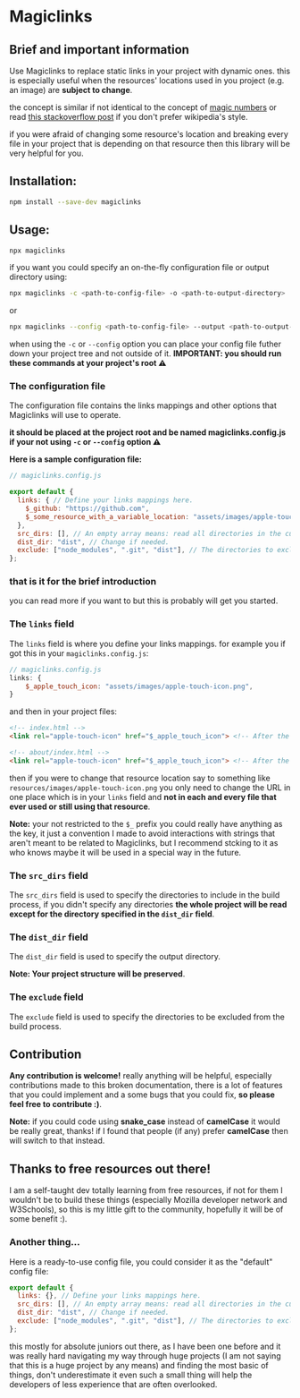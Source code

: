 # Magiclinks

## Brief and important information

Use Magiclinks to replace static links in your project with dynamic ones.
this is especially useful when the resources' locations used in you project (e.g. an image) are **subject to change**.

the concept is similar if not identical to the concept of [magic numbers](https://en.wikipedia.org/wiki/Magic_number_(programming)) or read [this stackoverflow post](https://stackoverflow.com/questions/47882/what-are-magic-numbers-and-why-do-some-consider-them-bad) if you don't prefer wikipedia's style.

if you were afraid of changing some resource's location and breaking every file in your project that is depending on that resource then this library will be very helpful for you.

## Installation:

```sh
npm install --save-dev magiclinks
```

## Usage:
```sh
npx magiclinks
```
if you want you could specify an on-the-fly configuration file or output directory using:
```sh
npx magiclinks -c <path-to-config-file> -o <path-to-output-directory>
```
or 
```sh
npx magiclinks --config <path-to-config-file> --output <path-to-output-directory>
```

when using the `-c` or `--config` option you can place your config file futher down your project tree and not outside of it.
**IMPORTANT: you should run these commands at your project's root ⚠️**

### The configuration file

The configuration file contains the links mappings and other options that Magiclinks will use to operate.

**it should be placed at the project root and be named magiclinks.config.js if your not using `-c` or `--config` option ⚠️**

**Here is a sample configuration file:**
```js
// magiclinks.config.js

export default {
  links: { // Define your links mappings here.
    $_github: "https://github.com",
    $_some_resource_with_a_variable_location: "assets/images/apple-touch-icon.png"
  },
  src_dirs: [], // An empty array means: read all directories in the current directory except for the `dist_dir` directory.
  dist_dir: "dist", // Change if needed.
  exclude: ["node_modules", ".git", "dist"], // The directories to exclude from the process (e.g. `node_modules`).
};
```

### that is it for the brief introduction
you can read more if you want to but this is probably will get you started.

### The `links` field

The `links` field is where you define your links mappings. for example you if got this in your `magiclinks.config.js`:
```js
// magiclinks.config.js
links: {
    $_apple_touch_icon: "assets/images/apple-touch-icon.png",
}
```

and then in your project files:
```html
<!-- index.html -->
<link rel="apple-touch-icon" href="$_apple_touch_icon"> <!-- After the build process this will be replaced with the real link -->
```
```html
<!-- about/index.html -->
<link rel="apple-touch-icon" href="$_apple_touch_icon"> <!-- After the build process this will be replaced with the real link -->
```

then if you were to change that resource location say to something like `resources/images/apple-touch-icon.png` you only need to change the URL in one place which is in your `links` field and **not in each and every file that ever used or still using that resource**.

**Note:** your not restricted to the `$_` prefix you could really have anything as the key, it just a convention I made to avoid interactions with strings that aren't meant to be related to Magiclinks, but I recommend stcking to it as who knows maybe it will be used in a special way in the future.

### The `src_dirs` field

The `src_dirs` field is used to specify the directories to include in the build process, if you didn't specify any directories **the whole project will be read except for the directory specified in the `dist_dir` field**.

### The `dist_dir` field

The `dist_dir` field is used to specify the output directory.

**Note: Your project structure will be preserved**.

### The `exclude` field

The `exclude` field is used to specify the directories to be excluded from the build process.

## Contribution

**Any contribution is welcome!** really anything will be helpful, especially contributions made to this broken documentation, there is a lot of features that you could implement and a some bugs that you could fix, **so please feel free to contribute :)**.

**Note:** if you could code using **snake_case** instead of **camelCase** it would be really great, thanks!
if I found that people (if any) prefer **camelCase** then will switch to that instead.

## Thanks to free resources out there!

I am a self-taught dev totally learning from free resources, if not for them I wouldn't be to build these things (especially Mozilla developer network and W3Schools), so this is my little gift to the community, hopefully it will be of some benefit :).

### Another thing...

Here is a ready-to-use config file, you could consider it as the "default" config file:
```js
export default {
  links: {}, // Define your links mappings here.
  src_dirs: [], // An empty array means: read all directories in the current directory except for the `dist_dir` directory.
  dist_dir: "dist", // Change if needed.
  exclude: ["node_modules", ".git", "dist"], // The directories to exclude from the process (e.g. `node_modules`).
};
```
this mostly for absolute juniors out there, as I have been one before and it was really hard navigating my way through huge projects (I am not saying that this is a huge project by any means) and finding the most basic of things, don't underestimate it even such a small thing will help the developers of less experience that are often overlooked.